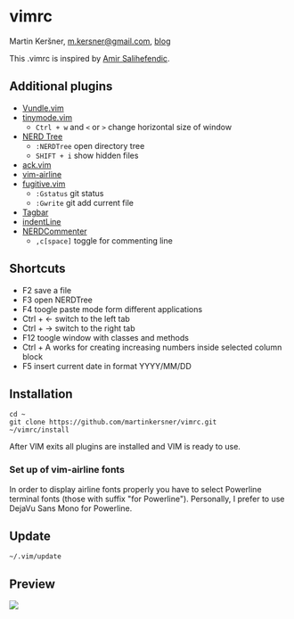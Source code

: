# vimrc
Martin Keršner, [m.kersner@gmail.com](mailto:m.kersner@gmail.com), [blog](martinkersner.github.io)


This .vimrc is inspired by [Amir Salihefendic](https://github.com/amix/vimrc).

## Additional plugins
* [Vundle.vim](https://github.com/VundleVim/Vundle.vim)
* [tinymode.vim](https://github.com/vim-scripts/tinymode.vim)
  * `Ctrl + w` and `<` or `>` change horizontal size of window
* [NERD Tree](https://github.com/scrooloose/nerdtree)
  * `:NERDTree` open directory tree
  * `SHIFT + i` show hidden files
* [ack.vim](https://github.com/mileszs/ack.vim)
* [vim-airline](https://github.com/bling/vim-airline)
* [fugitive.vim](https://github.com/tpope/vim-fugitive)
  * `:Gstatus` git status
  * `:Gwrite` git add current file
* [Tagbar](https://github.com/majutsushi/tagbar)
* [indentLine](https://github.com/Yggdroot/indentLine)
* [NERDCommenter](https://github.com/scrooloose/nerdcommenter)
  * `,c[space]` toggle for commenting line

## Shortcuts
* F2 save a file
* F3 open NERDTree 
* F4 toogle paste mode form different applications
* Ctrl + ←  switch to the left tab
* Ctrl + →  switch to the right tab
* F12 toogle window with classes and methods
* Ctrl + A works for creating increasing numbers inside selected column block
* F5 insert current date in format YYYY/MM/DD

## Installation
```shell
cd ~
git clone https://github.com/martinkersner/vimrc.git
~/vimrc/install
```
After VIM exits all plugins are installed and VIM is ready to use.

### Set up of vim-airline fonts
In order to display airline fonts properly you have to select Powerline terminal fonts (those with suffix "for Powerline"). Personally, I prefer to use DejaVu Sans Mono for Powerline.

## Update
```shell
~/.vim/update
```

## Preview

<img src="http://i.imgur.com/VsqhpZ0.png?1" />
